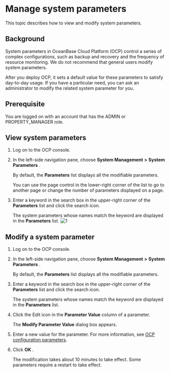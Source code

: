 Manage system parameters
=============================================

This topic describes how to view and modify system parameters.

Background
-------------------------------

System parameters in OceanBase Cloud Platform (OCP) control a series of complex configurations, such as backup and recovery and the frequency of resource monitoring. We do not recommend that general users modify system parameters.

After you deploy OCP, it sets a default value for these parameters to satisfy day-to-day usage. If you have a particular need, you can ask an administrator to modify the related system parameter for you.

Prerequisite
---------------------------------

You are logged on with an account that has the ADMIN or PROPERTY_MANAGER role.

View system parameters
-------------------------------------------

1. Log on to the OCP console.



2. In the left-side navigation pane, choose **System Management** **\>** **System Parameters** .

   By default, the **Parameters** list displays all the modifiable parameters.

   You can use the page control in the lower-right corner of the list to go to another page or change the number of parameters displayed on a page.


3. Enter a keyword in the search box in the upper-right corner of the **Parameters** list and click the search icon.

   The system parameters whose names match the keyword are displayed in the **Parameters** list. ![1](https://help-static-aliyun-doc.aliyuncs.com/assets/img/en-US/8014306461/p384476.png)





Modify a system parameter
----------------------------------------------

1. Log on to the OCP console.



2. In the left-side navigation pane, choose **System Management** **\>** **System Parameters** .

   By default, the **Parameters** list displays all the modifiable parameters.


3. Enter a keyword in the search box in the upper-right corner of the **Parameters** list and click the search icon.

   The system parameters whose names match the keyword are displayed in the **Parameters** list.


4. Click the Edit icon in the **Parameter Value** column of a parameter.

   The **Modify Parameter Value** dialog box appears.


5. Enter a new value for the parameter. For more information, see [OCP configuration parameters](../12.appendix/1.ocp-configuration-parameters.md).



6. Click **OK** .

   The modification takes about 10 minutes to take effect. Some parameters require a restart to take effect.
